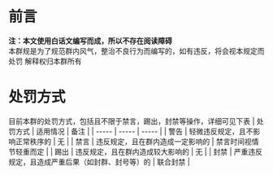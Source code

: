 # 前言
**注：本文使用白话文编写而成，所以不存在阅读障碍**  
本群规是为了规范群内风气，整治不良行为而编写的，如有违反，将会视本规定而处罚
解释权归本群所有
# 处罚方式
目前本群的处罚方式，包括且不限于禁言，踢出，封禁等操作，详细可见下表
| 处罚方式 | 适用情况 | 备注 |
| ----- | ----- | ----- |
| 警告 | 轻微违反规定，且不影响正常秩序的 | 无 |
| 禁言 | 违反规定，且在群内造成一定影响的 | 禁言时间视情节轻重而定 |
| 踢出 | 违反规定，且在群内造成较大影响的 | 无 |
| 封禁 | 严重违反规定，且造成严重后果（如封群、封号等）的 | 联合封禁 |
